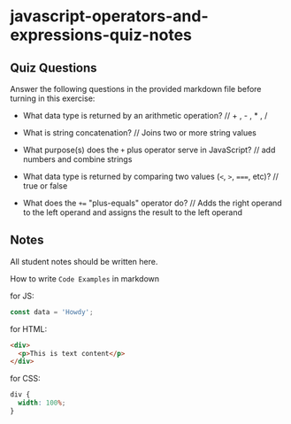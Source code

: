 # javascript-operators-and-expressions-quiz-notes

## Quiz Questions

Answer the following questions in the provided markdown file before turning in this exercise:

- What data type is returned by an arithmetic operation?
  // + , - , \* , /

- What is string concatenation?
  // Joins two or more string values

- What purpose(s) does the `+` plus operator serve in JavaScript?
  // add numbers and combine strings

- What data type is returned by comparing two values (`<`, `>`, `===`, etc)?
  // true or false

- What does the `+=` "plus-equals" operator do?
  // Adds the right operand to the left operand and assigns the result to the left operand

## Notes

All student notes should be written here.

How to write `Code Examples` in markdown

for JS:

```javascript
const data = 'Howdy';
```

for HTML:

```html
<div>
  <p>This is text content</p>
</div>
```

for CSS:

```css
div {
  width: 100%;
}
```
